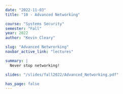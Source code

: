 ```yaml
---
date: "2022-11-03"
title: "10 - Advanced Networking"

course: "Systems Security"
semester: "Fall"
year: 2022
author: "Kevin Cleary"

slug: "Advanced Netwrorking"
navbar_active_link: "lectures"

summary: |
  Never stop networking!

slides: "/slides/fall2022/Advanced_Networking.pdf"

has_page: false
---
```


